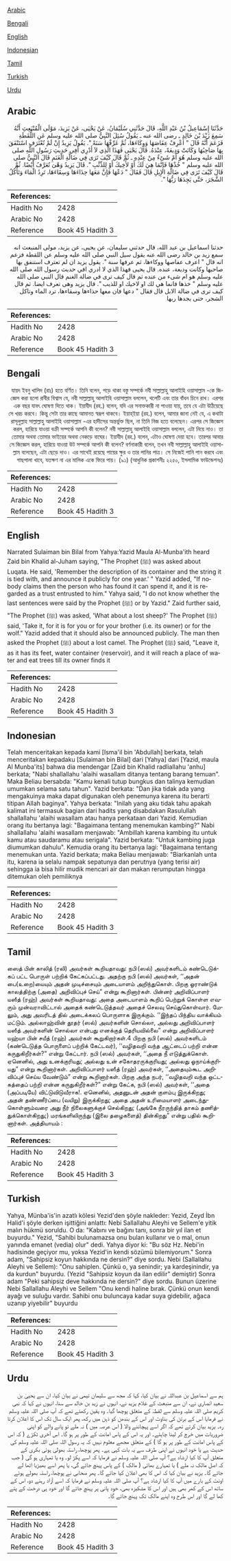 [Arabic](#arabic)

[Bengali](#bengali)

[English](#english)

[Indonesian](#indonesian)

[Tamil](#tamil)

[Turkish](#turkish)

[Urdu](#urdu)

## Arabic


<div dir="rtl" lang="ar" style={{fontSize:'larger',backgroundColor:'#f8f9fa',padding:20}}>
حَدَّثَنَا إِسْمَاعِيلُ بْنُ عَبْدِ اللَّهِ، قَالَ حَدَّثَنِي سُلَيْمَانُ، عَنْ يَحْيَى، عَنْ يَزِيدَ، مَوْلَى الْمُنْبَعِثِ أَنَّهُ سَمِعَ زَيْدَ بْنَ خَالِدٍ ـ رضى الله عنه ـ يَقُولُ سُئِلَ النَّبِيُّ صلى الله عليه وسلم عَنِ اللُّقَطَةِ فَزَعَمَ أَنَّهُ قَالَ ‏"‏ اعْرِفْ عِفَاصَهَا وَوِكَاءَهَا، ثُمَّ عَرِّفْهَا سَنَةً ‏"‏‏.‏ يَقُولُ يَزِيدُ إِنْ لَمْ تُعْتَرَفِ اسْتَنْفَقَ بِهَا صَاحِبُهَا وَكَانَتْ وَدِيعَةً، عِنْدَهُ‏.‏ قَالَ يَحْيَى فَهَذَا الَّذِي لاَ أَدْرِي أَفِي حَدِيثِ رَسُولِ اللَّهِ صلى الله عليه وسلم هُوَ أَمْ شَىْءٌ مِنْ عِنْدِهِ ـ ثُمَّ قَالَ كَيْفَ تَرَى فِي ضَالَّةِ الْغَنَمِ قَالَ النَّبِيُّ صلى الله عليه وسلم ‏"‏ خُذْهَا فَإِنَّمَا هِيَ لَكَ أَوْ لأَخِيكَ أَوْ لِلذِّئْبِ ‏"‏‏.‏ قَالَ يَزِيدُ وَهْىَ تُعَرَّفُ أَيْضًا‏.‏ ثُمَّ قَالَ كَيْفَ تَرَى فِي ضَالَّةِ الإِبِلِ قَالَ فَقَالَ ‏"‏ دَعْهَا فَإِنَّ مَعَهَا حِذَاءَهَا وَسِقَاءَهَا، تَرِدُ الْمَاءَ وَتَأْكُلُ الشَّجَرَ، حَتَّى يَجِدَهَا رَبُّهَا ‏"‏‏.‏
</div>
<div style={{backgroundColor:'#f8f9fa',padding:20, marginBottom: 10}}><table> <thead> <tr> <th>References:</th> <th></th> </tr> </thead> <tbody><tr><td>Hadith No</td><td>2428</td></tr><tr><td>Arabic No</td><td>2428</td></tr><tr><td>Reference</td><td>Book 45 Hadith 3</td></tr></tbody></table></div>


<div dir="rtl" lang="ar" style={{fontSize:'larger',backgroundColor:'#f8f9fa',padding:20}}>
حدثنا اسماعيل بن عبد الله، قال حدثني سليمان، عن يحيى، عن يزيد، مولى المنبعث انه سمع زيد بن خالد رضى الله عنه يقول سيل النبي صلى الله عليه وسلم عن اللقطة فزعم انه قال " اعرف عفاصها ووكاءها، ثم عرفها سنة ". يقول يزيد ان لم تعترف استنفق بها صاحبها وكانت وديعة، عنده. قال يحيى فهذا الذي لا ادري افي حديث رسول الله صلى الله عليه وسلم هو ام شىء من عنده ثم قال كيف ترى في ضالة الغنم قال النبي صلى الله عليه وسلم " خذها فانما هي لك او لاخيك او للذيب ". قال يزيد وهى تعرف ايضا. ثم قال كيف ترى في ضالة الابل قال فقال " دعها فان معها حذاءها وسقاءها، ترد الماء وتاكل الشجر، حتى يجدها ربها
</div>
<div style={{backgroundColor:'#f8f9fa',padding:20, marginBottom: 10}}><table> <thead> <tr> <th>References:</th> <th></th> </tr> </thead> <tbody><tr><td>Hadith No</td><td>2428</td></tr><tr><td>Arabic No</td><td>2428</td></tr><tr><td>Reference</td><td>Book 45 Hadith 3</td></tr></tbody></table></div>

## Bengali


<div dir="rtl" lang="bn" style={{fontSize:'larger',backgroundColor:'#f8f9fa',padding:20}}>
যায়দ ইবনু খালিদ (রাঃ) হতে বর্ণিত। তিনি বলেন, পড়ে থাকা বস্তু সম্পর্কে নবী সাল্লাল্লাহু আলাইহি ওয়াসাল্লাম -কে জিজ্ঞেস করা হলো রাবীর বিশ্বাস যে, নবী সাল্লাল্লাহু আলাইহি ওয়াসাল্লাম বললেন, থলেটি এবং তার বাঁধন চিনে রাখ। এরপর এক বছর যাবৎ ঘোষণা দিতে থাক। ইয়াযীদ (রহ.) বলেন, যদি এর সনাক্তকারী না পাওয়া যায়, তবে যে এটা উঠিয়েছে সে খরচ করবে। কিন্তু সেটা তার কাছে আমানত স্বরূপ থাকবে। ইয়াহ্ইয়া (রহ.) বলেন, আমার জানা নেই যে, এ কথাটা রাসূলুল্লাহ সাল্লাল্লাহু আলাইহি ওয়াসাল্লাম -এর হাদীসের অন্তর্ভুক্ত ছিল, না তিনি নিজ হতে বলেছেন। এরপর সে জিজ্ঞেস করল, হারিয়ে যাওয়া বক্রী সম্পর্কে আপনি কী বলেন? নবী সাল্লাল্লাহু আলাইহি ওয়াসাল্লাম বললেন, এটা নিয়ে নাও। তা তোমার অথবা তোমার ভাইয়ের অথবা নেকড়ে বাঘের। ইয়াযীদ (রহ.) বলেন, এটাও ঘোষণা দেয়া হবে। তারপর আবার সে জিজ্ঞেস করল, হারিয়ে যাওয়া উট সম্পর্কে আপনি কী বলেন? বর্ণনাকারী বলেন, তখন নবী সাল্লাল্লাহু আলাইহি ওয়াসাল্লাম বলেছেন, এটা ছেড়ে দাও। এর সাথেই রয়েছে পায়ের ক্ষুর ও তার পানির পাত্র। সে নিজেই পানি পান করবে এবং গাছপালা খাবে, যতক্ষণ না এর মালিক একে ফিরে পায়। (৯১) (আধুনিক প্রকাশনীঃ ২২৫০, ইসলামিক ফাউন্ডেশনঃ)
</div>
<div style={{backgroundColor:'#f8f9fa',padding:20, marginBottom: 10}}><table> <thead> <tr> <th>References:</th> <th></th> </tr> </thead> <tbody><tr><td>Hadith No</td><td>2428</td></tr><tr><td>Arabic No</td><td>2428</td></tr><tr><td>Reference</td><td>Book 45 Hadith 3</td></tr></tbody></table></div>

## English


<div dir="ltr" lang="en" style={{fontSize:'larger',backgroundColor:'#f8f9fa',padding:20}}>
Narrated Sulaiman bin Bilal from Yahya:Yazid Maula Al-Munba'ith heard Zaid bin Khalid al-Juham saying, "The Prophet (ﷺ) was asked about Luqata. He said, 'Remember the description of its container and the string it is tied with, and announce it publicly for one year.' " Yazid added, "If nobody claims then the person who has found it can spend it, and it is regarded as a trust entrusted to him." Yahya said, "I do not know whether the last sentences were said by the Prophet (ﷺ) or by Yazid." Zaid further said, "The Prophet (ﷺ) was asked, 'What about a lost sheep?' The Prophet (ﷺ) said, 'Take it, for it is for you or for your brother (i.e. its owner) or for the wolf." Yazid added that it should also be announced publicly. The man then asked the Prophet (ﷺ) about a lost camel. The Prophet (ﷺ) said, "Leave it, as it has its feet, water container (reservoir), and it will reach a place of water and eat trees till its owner finds it
</div>
<div style={{backgroundColor:'#f8f9fa',padding:20, marginBottom: 10}}><table> <thead> <tr> <th>References:</th> <th></th> </tr> </thead> <tbody><tr><td>Hadith No</td><td>2428</td></tr><tr><td>Arabic No</td><td>2428</td></tr><tr><td>Reference</td><td>Book 45 Hadith 3</td></tr></tbody></table></div>

## Indonesian


<div dir="ltr" lang="id" style={{fontSize:'larger',backgroundColor:'#f8f9fa',padding:20}}>
Telah menceritakan kepada kami [Isma'il bin 'Abdullah] berkata, telah menceritakan kepadaku [Sulaiman bin Bilal] dari [Yahya] dari [Yazid, maula Al Munba'its] bahwa dia mendengar [Zaid bin Khalid radliallahu 'anhu] berkata; "Nabi shallallahu 'alaihi wasallam ditanya tentang barang temuan". Maka Beliau bersabda: "Kamu kenali tutup bungkus dan talinya kemudian umumkan selama satu tahun". Yazid berkata: "Dan jika tidak ada yang mengakuinya maka dapat digunakan oleh penemunya karena itu berarti titipan Allah baginya". Yahya berkata: "Inilah yang aku tidak tahu apakah kalimat ini termasuk bagian dari hadits yang disabdakan Rasulullah shallallahu 'alaihi wasallam atau hanya perkataan dari Yazid. Kemudian orang itu bertanya lagi: "Bagaimana tentang menemukan kambing?" Nabi shallallahu 'alaihi wasallam menjawab: "Ambillah karena kambing itu untuk kamu atau saudaramu atau serigala". Yazid berkata: "Untuk kambing juga diumumkan dahulu". Kemudia orang itu bertanya lagi: "Bagaimana tentang menemukan unta. Yazid berkata; maka Beliau menjawab: "Biarkanlah unta itu, karena ia selalu nampak sepatunya dan perutnya (yang terisi air) sehingga ia bisa hilir mudik mencari air dan makan rerumputan hingga ditemukan oleh pemiliknya
</div>
<div style={{backgroundColor:'#f8f9fa',padding:20, marginBottom: 10}}><table> <thead> <tr> <th>References:</th> <th></th> </tr> </thead> <tbody><tr><td>Hadith No</td><td>2428</td></tr><tr><td>Arabic No</td><td>2428</td></tr><tr><td>Reference</td><td>Book 45 Hadith 3</td></tr></tbody></table></div>

## Tamil


<div dir="ltr" lang="ta" style={{fontSize:'larger',backgroundColor:'#f8f9fa',padding:20}}>
ஸைத் பின் காலித் (ரலி) அவர்கள் கூறியதாவது: நபி (ஸல்) அவர்களிடம் கண்டெடுக்கப் பட்ட பொருள் பற்றிக் கேட்கப்பட்டது. அதற்கு நபி (ஸல்) அவர்கள், ‘‘அதன் பை(உறை)யையும் அதன் முடிச்சையும் அடையாளம் அறிந்துகொள். பிறகு ஓராண்டுக் காலத்திற்கு (அதை) அறிவிப்புச் செய்” என்று கூறினார்கள். பின்னர் அறிவிப்பாளர் யஸீத் (ரஹ்) அவர்கள் கூறியதாவது: அதை அடையாளம் கூறிப் பெற்றுக் கொள்ள எவரும் முன்வராவிட்டால் அதைக் கண்டெடுத்தவர் அதைச் செலவு செய்துகொள்வார். மேலும், அது அவரிடத் தில் அடைக்கலப் பொருளாக இருக்கும். ‘‘இந்தப் பிந்திய வாக்கியம் மட்டும். அல்லாஹ்வின் தூதர் (ஸல்) அவர்களின் சொல்லா, அல்லது அறிவிப்பாளர் யஸீத் அவர்களின் சொல்லா என்பது எனக்குத் தெரியவில்லை” என்று அறிவிப்பாளர் யஹ்யா பின் சயீத் (ரஹ்) அவர்கள் கூறுகிறார்கள்.4 பிறகு நபி (ஸல்) அவர்களிடம் (கண்டெடுத்த பொருளைப் பற்றிக் கேட்டவர்), ‘‘வழிதவறி வந்த ஆட்டைப் பற்றி என்ன கருதுகிறீர்கள்?” என்று கேட்டார். நபி (ஸல்) அவர்கள், ‘‘அதை நீ எடுத்துக்கொள். ஏனெனில், அது உனக்குரியது; அல்லது உன் சகோதரருக்குரியது; அல்லது ஓநாய்க்குரியது” என்று கூறினார்கள். அறிவிப்பாளர் யஸீத் (ரஹ்) அவர்கள், ‘‘அதையும்கூட அறிவிப்புச் செய்ய வேண்டும்” என்று கூறினார்கள். பிறகு அந்த நபர், ‘‘வழிதவறி வந்த ஒட்டகத்தைப் பற்றி என்ன கருதுகிறீர்கள்?” என்று கேட்க, நபி (ஸல்) அவர்கள், ‘‘அதை (அப்படியே) விட்டுவிடுவீராக!. ஏனெனில், அதனுடன் அதன் குளம்பு இருக்கிறது; அதன் தண்ணீர்ப்பை (வயிறு) இருக்கிறது; அதை அதன் உரிமையாளர் அடைந்துகொள்ளும்வரை அது நீர் நிலைகளுக்குச் செல்கிறது; (அங்கே நீரருந்தித் தாகம் தணித்துக்கொள்கிறது;) மரங்களிலிருந்து (இலை தழைகளைத்) தின்கிறது” என்று பதில் கூறினார்கள். அத்தியாயம் :
</div>
<div style={{backgroundColor:'#f8f9fa',padding:20, marginBottom: 10}}><table> <thead> <tr> <th>References:</th> <th></th> </tr> </thead> <tbody><tr><td>Hadith No</td><td>2428</td></tr><tr><td>Arabic No</td><td>2428</td></tr><tr><td>Reference</td><td>Book 45 Hadith 3</td></tr></tbody></table></div>

## Turkish


<div dir="ltr" lang="tr" style={{fontSize:'larger',backgroundColor:'#f8f9fa',padding:20}}>
Yahya, Münba'is'in azatlı kölesi Yezid'den şöyle nakleder: Yezid, Zeyd İbn Halid'i şöyle derken işittiğini anlattı: Nebi Sallallahu Aleyhi ve Sellem'e yitik malın hükmü soruldu. O da: "Kabını ve bağını tanı, sonra bir yıl ilan et buyurdu." Yezid, "Sahibi bulunamazsa onu bulan kullanır ve o mal, onun yanında emanet (vedia) olur" dedi. Yahya diyor ki: "Bu söz Hz. Nebi'in hadisinde geçiyor mu, yoksa Yezid'in kendi sözümü bilemiyorum." Sonra adam, "Sahipsiz koyun hakkında ne dersin?" diye sordu. Nebi (Sallallahu Aleyhi ve Sellem): "Onu sahiplen. Çünkü o, ya senindir; ya kardeşinindir, ya da kurdun" buyurdu. (Yezid "Sahipsiz koyun da ilan edilir" demiştir) Sonra adam "Peki sahipsiz deve hakkında ne dersin?" diye sordu. Bunun üzerine Nebi Sallallahu Aleyhi ve Sellem "Onu kendi haline bırak. Çünkü onun kendi ayağı ve suluğu vardır. Sahibi onu buluncaya kadar suya gidebilir, ağaca uzanıp yiyebilir" buyurdu
</div>
<div style={{backgroundColor:'#f8f9fa',padding:20, marginBottom: 10}}><table> <thead> <tr> <th>References:</th> <th></th> </tr> </thead> <tbody><tr><td>Hadith No</td><td>2428</td></tr><tr><td>Arabic No</td><td>2428</td></tr><tr><td>Reference</td><td>Book 45 Hadith 3</td></tr></tbody></table></div>

## Urdu


<div dir="rtl" lang="ur" style={{fontSize:'larger',backgroundColor:'#f8f9fa',padding:20}}>
ہم سے اسماعیل بن عبداللہ نے بیان کیا، کہا کہ مجھ سے سلیمان تیمی نے بیان کیا، ان سے یحییٰ بن سعید انصاری نے، ان سے منبعث کے غلام یزید نے، انہوں نے زید بن خالد سے سنا، انہوں نے کہا کہ نبی کریم صلی اللہ علیہ وسلم سے لقطہٰ کے متعلق پوچھا گیا۔ وہ یقین رکھتے تھے کہ آپ صلی اللہ علیہ وسلم نے فرمایا اس کے برتن کی بناوٹ اور اس کے بندھن کو ذہن میں رکھ، پھر ایک سال تک اس کا اعلان کرتا رہ۔ یزید بیان کرتے تھے کہ اگر اسے پہچاننے والا ( اس عرصہ میں ) نہ ملے تو پانے والے کو اپنی ضروریات میں خرچ کر لینا چاہئے۔ اور یہ اس کے پاس امانت کے طور پر ہو گا۔ اس آخری ٹکڑے ( کہ اس کے پاس امانت کے طور پر ہو گا ) کے متعلق مجھے معلوم نہیں کہ یہ رسول اللہ صلی اللہ علیہ وسلم کی حدیث ہے یا خود انہوں نے اپنی طرف سے یہ بات کہی ہے۔ پھر پوچھا، راستہ بھولی ہوئی بکری کے متعلق آپ کا کیا ارشاد ہے؟ آپ صلی اللہ علیہ وسلم نے فرمایا کہ اسے پکڑ لو۔ وہ یا تمہاری ہو گی ( جب کہ اصل مالک نہ ملے ) یا تمہارے بھائی ( مالک ) کے پاس پہنچ جائے گی، یا پھر اسے بھیڑیا اٹھا لے جائے گا۔ یزید نے بیان کیا کہ اس کا بھی اعلان کیا جائے گا۔ پھر صحابی نے پوچھا، راستہ بھولے ہوئے اونٹ کے بارے میں آپ کا کیا ارشاد ہے؟ آپ صلی اللہ علیہ وسلم نے فرمایا کہ اسے آزاد رہنے دو، اس کے ساتھ اس کے کھر بھی ہیں اور اس کا مشکیزہ بھی، خود پانی پر پہنچ جائے گا اور خود ہی درخت کے پتے کھا لے گا اور اس طرح وہ اپنے مالک تک پہنچ جائے گا۔
</div>
<div style={{backgroundColor:'#f8f9fa',padding:20, marginBottom: 10}}><table> <thead> <tr> <th>References:</th> <th></th> </tr> </thead> <tbody><tr><td>Hadith No</td><td>2428</td></tr><tr><td>Arabic No</td><td>2428</td></tr><tr><td>Reference</td><td>Book 45 Hadith 3</td></tr></tbody></table></div>